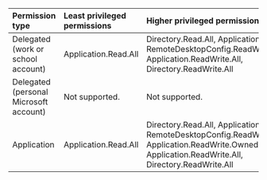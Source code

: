 |Permission type|Least privileged permissions|Higher privileged permissions|
|:---|:---|:---|
|Delegated (work or school account)|Application.Read.All|Directory.Read.All, Application-RemoteDesktopConfig.ReadWrite.All, Application.ReadWrite.All, Directory.ReadWrite.All|
|Delegated (personal Microsoft account)|Not supported.|Not supported.|
|Application|Application.Read.All|Directory.Read.All, Application-RemoteDesktopConfig.ReadWrite.All, Application.ReadWrite.OwnedBy, Application.ReadWrite.All, Directory.ReadWrite.All|